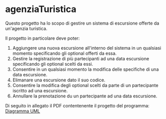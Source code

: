 # agenziaTuristica
Questo progetto ha lo scopo di gestire un sistema di escursione offerte da un'agenzia turistica.

Il progetto in particolare deve poter: 
1. Aggiungere una nuova escursione all'interno del sistema in un qualsiasi momento specificando gli optional offerti da essa.
2. Gestire la registrazione di più partecipanti ad una data escursione specificando gli optional scelti da essi.
3. Consentire in un qualsiasi momento la modifica delle specifiche di una data escursione.
4. Elimanare una escursione dato il suo codice.
5. Consentire la modifica degli optional scelti da parte di un partecipante iscritto ad una escursione.
6. Annullare la prenotazione du un partecipante ad una data escursione.

Di seguito in allegato il PDF contentenente il progetto del programma:
[Diagramma UML](https://drive.google.com/file/d/1pmHH9yhMyklODu2NmbY4qUW1apMKYF7e/view?usp=sharing)
